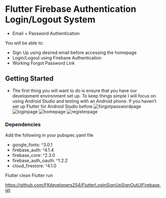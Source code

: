 # Flutter Firebase Authentication Login/Logout System
- Email + Password Authentication

You will be able to:
- Sign Up using desired email before accessing the homepage
- Login/Logout using Firebase Authentication
- Working Forgot Password Link

## Getting Started
- The first thing you will want to do is ensure that you have our development environment set up. To keep things simple I will focus on using Android Studio and testing with an Android phone. If you haven’t set up Flutter for Android Studio before
![forgotpasswordpage](https://user-images.githubusercontent.com/65674370/206843055-f16c5d51-e8a4-4cd2-adb7-839dc8aedc08.jpg)
![loginpage](https://user-images.githubusercontent.com/65674370/206843057-d8522685-a5c5-44a3-9e3f-3191eacc85f7.jpg)
![homepage](https://user-images.githubusercontent.com/65674370/206843058-12e87f3b-e3a6-428f-9db0-0a730986fc4e.jpg)
![registerpage](https://user-images.githubusercontent.com/65674370/206843059-05415658-69da-4495-b575-5484a8581af6.jpg)



### Dependencies
Add the following in your  pubspec.yaml file
 - google_fonts: ^3.0.1
 - firebase_auth: ^4.1.4
 - firebase_core: ^2.3.0
 - firebase_auth_oauth: ^1.2.2
 - cloud_firestore: ^4.1.0
  
  
Flutter clean
Flutter run

https://github.com/FKdevelopers254/FlutterLoginSignUpSignOutUIFirebase.git
